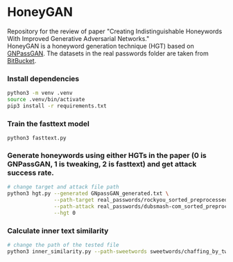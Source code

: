 # HoneyGAN
Repository for the review of paper "Creating Indistinguishable Honeywords With Improved Generative Adversarial Networks."  
HoneyGAN is a honeyword generation technique (HGT) based on [GNPassGAN](https://github.com/fangyiyu/GNPassGAN). 
The datasets in the real passwords folder are taken from [BitBucket](https://bitbucket.org/srecgrp/honeygen-generating-honeywords-using-representation-learning/src/master/password_lists_processed_50000_records/).

### Install dependencies

```bash
python3 -m venv .venv 
source .venv/bin/activate  
pip3 install -r requirements.txt
```

### Train the fasttext model
```python3 fasttext.py```

### Generate honeywords using either HGTs in the paper (0 is GNPassGAN, 1 is tweaking, 2 is fasttext) and get attack success rate.
```bash
# change target and attack file path
python3 hgt.py --generated GNpassGAN_generated.txt \
               --path-target real_passwords/rockyou_sorted_preprocessed.txt \
               --path-attack real_passwords/dubsmash-com_sorted_preprocessed.txt  \
               --hgt 0
```

### Calculate inner text similarity
```bash
# change the path of the tested file
python3 inner_similarity.py --path-sweetwords sweetwords/chaffing_by_tweak/rockyou_10000_20.txt
```
